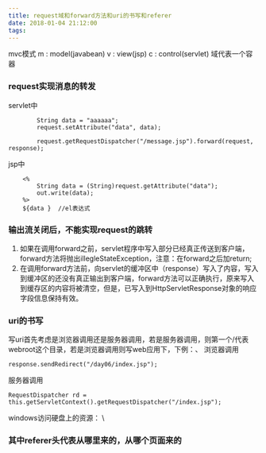 ```yaml
---
title: request域和forward方法和uri的书写和referer
date: 2018-01-04 21:12:00
tags:
---
```

mvc模式
m : model(javabean)
v : view(jsp)
c : control(servlet)
域代表一个容器

### request实现消息的转发 
servlet中
```
		String data = "aaaaaa";
		request.setAttribute("data", data);
		
		request.getRequestDispatcher("/message.jsp").forward(request, response);
```
jsp中
```
  	<%
  		String data = (String)request.getAttribute("data");
  		out.write(data);
  	%>
  	${data }  //el表达式
```


### 输出流关闭后，不能实现request的跳转
1. 如果在调用forward之前，servlet程序中写入部分已经真正传送到客户端，forward方法将抛出illegleStateException，注意：在forward之后加return;
2. 在调用forward方法前，向servlet的缓冲区中（response）写入了内容，写入到缓冲区的还没有真正输出到客户端，forward方法可以正确执行，原来写入到缓存区的内容将被清空，但是，已写入到HttpServletResponse对象的响应字段信息保持有效。

### uri的书写
写uri首先考虑是浏览器调用还是服务器调用，若是服务器调用，则第一个/代表webroot这个目录，若是浏览器调用则写web应用下，下例：、
浏览器调用
```
response.sendRedirect("/day06/index.jsp");
```
服务器调用
```
RequestDispatcher rd = this.getServletContext().getRequestDispatcher("/index.jsp");
```
windows访问硬盘上的资源： \

### 其中referer头代表从哪里来的，从哪个页面来的
